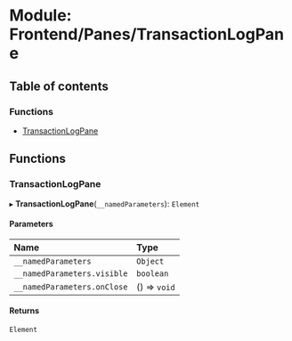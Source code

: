 # Module: Frontend/Panes/TransactionLogPane

## Table of contents

### Functions

- [TransactionLogPane](Frontend_Panes_TransactionLogPane.md#transactionlogpane)

## Functions

### TransactionLogPane

▸ **TransactionLogPane**(`__namedParameters`): `Element`

#### Parameters

| Name                        | Type         |
| :-------------------------- | :----------- |
| `__namedParameters`         | `Object`     |
| `__namedParameters.visible` | `boolean`    |
| `__namedParameters.onClose` | () => `void` |

#### Returns

`Element`
